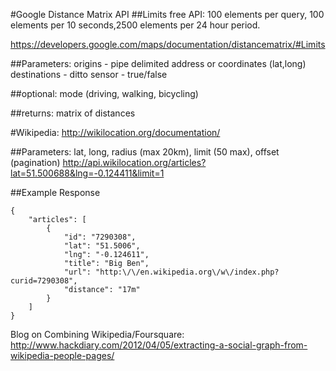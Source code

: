 #Google Distance Matrix API
##Limits
free API: 100 elements per query, 100 elements per 10 seconds,2500 elements per 24 hour period.

https://developers.google.com/maps/documentation/distancematrix/#Limits

##Parameters:
origins - pipe delimited address or coordinates (lat,long)
destinations - ditto
sensor - true/false

##optional: mode (driving, walking, bicycling)

##returns: matrix of distances

#Wikipedia:
http://wikilocation.org/documentation/

##Parameters: lat, long, radius (max 20km), limit (50 max), offset (pagination)
http://api.wikilocation.org/articles?lat=51.500688&lng=-0.124411&limit=1

##Example Response
```
{
    "articles": [
        {
            "id": "7290308",
            "lat": "51.5006",
            "lng": "-0.124611",
            "title": "Big Ben",
            "url": "http:\/\/en.wikipedia.org\/w\/index.php?curid=7290308",
            "distance": "17m"
        }
    ]
}
```

Blog on Combining Wikipedia/Foursquare:
http://www.hackdiary.com/2012/04/05/extracting-a-social-graph-from-wikipedia-people-pages/

